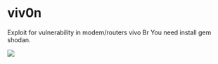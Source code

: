 # viv0n
Exploit for vulnerability in modem/routers vivo Br
You need install gem shodan. 

<img src="http://i.imgur.com/8FPFDTH.png">
